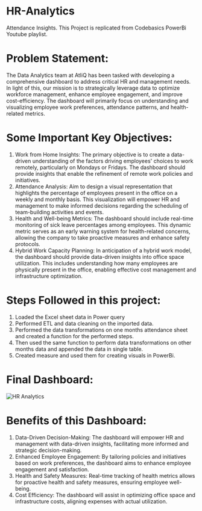 # HR-Analytics
Attendance Insights.
This Project is replicated from Codebasics PowerBi Youtube playlist.

# Problem Statement:
The Data Analytics team at AtliQ has been tasked with developing a comprehensive dashboard to address critical HR and management needs. In light of this, our mission is to strategically leverage data to optimize workforce management, enhance employee engagement, and improve cost-efficiency. The dashboard will primarily focus on understanding and visualizing employee work preferences, attendance patterns, and health-related metrics.

# Some Important Key Objectives:
1. Work from Home Insights: The primary objective is to create a data-driven understanding of the factors driving employees' choices to work remotely, particularly on Mondays or Fridays. The dashboard should provide insights that enable the refinement of remote work policies and initiatives.
2. Attendance Analysis: Aim to design a visual representation that highlights the percentage of employees present in the office on a weekly and monthly basis. This visualization will empower HR and management to make informed decisions regarding the scheduling of team-building activities and events.
3. Health and Well-being Metrics: The dashboard should include real-time monitoring of sick leave percentages among employees. This dynamic metric serves as an early warning system for health-related concerns, allowing the company to take proactive measures and enhance safety protocols.
4. Hybrid Work Capacity Planning: In anticipation of a hybrid work model, the dashboard should provide data-driven insights into office space utilization. This includes understanding how many employees are physically present in the office, enabling effective cost management and infrastructure optimization.
﻿﻿
# Steps Followed in this project:
1. Loaded the Excel sheet data in Power query
2. Performed ETL and data cleaning on the imported data.
3. Performed the data transformations on one months attendance sheet and created a function for the performed steps. 
4. Then used the same function to perform data transformations on other months data and appended the data in single table.
5. Created measure and used them for creating visuals in PowerBi.

# Final Dashboard:
![HR Analytics](https://github.com/YogitaSalokhe/HR-Analytics/assets/143188442/9526b0f2-4385-4549-b4e0-527ccb74ac3d)

# Benefits of this Dashboard:
1. Data-Driven Decision-Making: The dashboard will empower HR and management with data-driven insights, facilitating more informed and strategic decision-making.
2. Enhanced Employee Engagement: By tailoring policies and initiatives based on work preferences, the dashboard aims to enhance employee engagement and satisfaction.
3. Health and Safety Measures: Real-time tracking of health metrics allows for proactive health and safety measures, ensuring employee well-being.
4. Cost Efficiency: The dashboard will assist in optimizing office space and infrastructure costs, aligning expenses with actual utilization.
